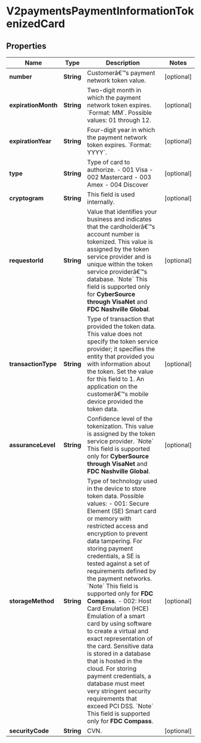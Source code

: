 
# V2paymentsPaymentInformationTokenizedCard

## Properties
Name | Type | Description | Notes
------------ | ------------- | ------------- | -------------
**number** | **String** | Customerâ€™s payment network token value.  |  [optional]
**expirationMonth** | **String** | Two-digit month in which the payment network token expires. &#x60;Format: MM&#x60;. Possible values: 01 through 12.  |  [optional]
**expirationYear** | **String** | Four-digit year in which the payment network token expires. &#x60;Format: YYYY&#x60;.  |  [optional]
**type** | **String** | Type of card to authorize. - 001 Visa - 002 Mastercard - 003 Amex - 004 Discover  |  [optional]
**cryptogram** | **String** | This field is used internally. |  [optional]
**requestorId** | **String** | Value that identifies your business and indicates that the cardholderâ€™s account number is tokenized. This value is assigned by the token service provider and is unique within the token service providerâ€™s database.  &#x60;Note&#x60; This field is supported only for **CyberSource through VisaNet** and **FDC Nashville Global**.  |  [optional]
**transactionType** | **String** | Type of transaction that provided the token data. This value does not specify the token service provider; it specifies the entity that provided you with information about the token.  Set the value for this field to 1. An application on the customerâ€™s mobile device provided the token data.  |  [optional]
**assuranceLevel** | **String** | Confidence level of the tokenization. This value is assigned by the token service provider.  &#x60;Note&#x60; This field is supported only for **CyberSource through VisaNet** and **FDC Nashville Global**.  |  [optional]
**storageMethod** | **String** | Type of technology used in the device to store token data. Possible values:   - 001: Secure Element (SE)  Smart card or memory with restricted access and encryption to prevent data tampering. For storing payment credentials, a SE is tested against a set of requirements defined by the payment networks.  &#x60;Note&#x60; This field is supported only for **FDC Compass**.  - 002: Host Card Emulation (HCE)  Emulation of a smart card by using software to create a virtual and exact representation of the card. Sensitive data is stored in a database that is hosted in the cloud. For storing payment credentials, a database must meet very stringent security requirements that exceed PCI DSS.  &#x60;Note&#x60; This field is supported only for **FDC Compass**.  |  [optional]
**securityCode** | **String** | CVN. |  [optional]



